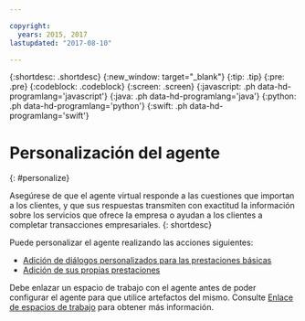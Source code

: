```yaml
---

copyright:
  years: 2015, 2017
lastupdated: "2017-08-10"

---
```


{:shortdesc: .shortdesc}
{:new_window: target="_blank"}
{:tip: .tip}
{:pre: .pre}
{:codeblock: .codeblock}
{:screen: .screen}
{:javascript: .ph data-hd-programlang='javascript'}
{:java: .ph data-hd-programlang='java'}
{:python: .ph data-hd-programlang='python'}
{:swift: .ph data-hd-programlang='swift'}

# Personalización del agente 
{: #personalize}

Asegúrese de que el agente virtual responde a las cuestiones que importan a los clientes, y que sus respuestas transmiten con exactitud la información sobre los servicios que ofrece la empresa o ayudan a los clientes a completar transacciones empresariales.
{: shortdesc}

Puede personalizar el agente realizando las acciones siguientes:

- [Adición de diálogos personalizados para las prestaciones básicas ](add-custom-dialog.html)
- [Adición de sus propias prestaciones](add-custom-capabilities.html)

Debe enlazar un espacio de trabajo con el agente antes de poder configurar el agente para que utilice artefactos del mismo. Consulte [Enlace de espacios de trabajo](link_workspace.html) para obtener más información. 
